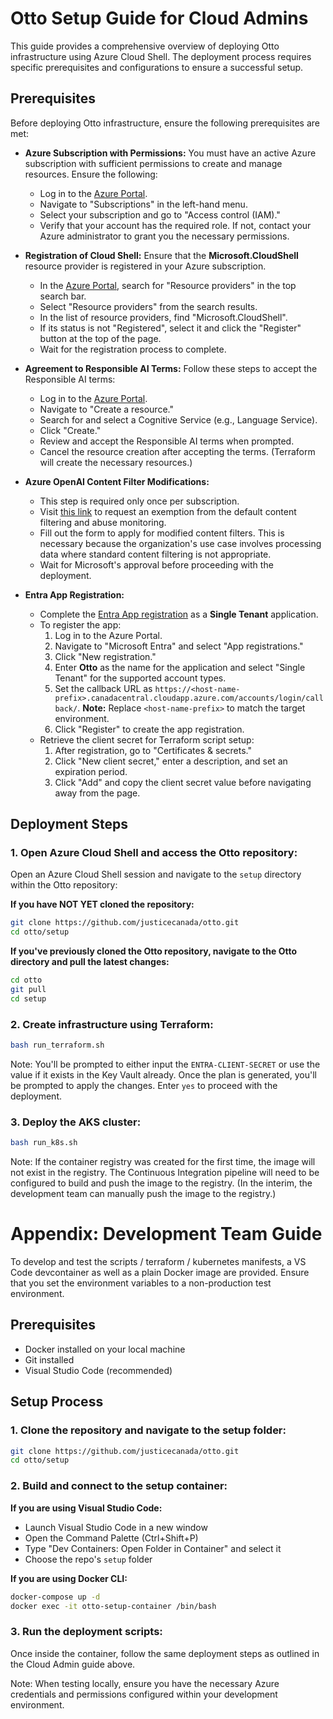 # Otto Setup Guide for Cloud Admins

This guide provides a comprehensive overview of deploying Otto infrastructure using Azure Cloud Shell. The deployment process requires specific prerequisites and configurations to ensure a successful setup.

## Prerequisites

Before deploying Otto infrastructure, ensure the following prerequisites are met:

- **Azure Subscription with Permissions:** You must have an active Azure subscription with sufficient permissions to create and manage resources. Ensure the following:
  - Log in to the [Azure Portal](https://portal.azure.com).
  - Navigate to "Subscriptions" in the left-hand menu.
  - Select your subscription and go to "Access control (IAM)."
  - Verify that your account has the required role. If not, contact your Azure administrator to grant you the necessary permissions.

- **Registration of Cloud Shell:** Ensure that the **Microsoft.CloudShell** resource provider is registered in your Azure subscription.
  - In the [Azure Portal](https://portal.azure.com), search for "Resource providers" in the top search bar.
  - Select "Resource providers" from the search results.
  - In the list of resource providers, find "Microsoft.CloudShell".
  - If its status is not "Registered", select it and click the "Register" button at the top of the page.
  - Wait for the registration process to complete.

- **Agreement to Responsible AI Terms:** Follow these steps to accept the Responsible AI terms:
  - Log in to the [Azure Portal](https://portal.azure.com).
  - Navigate to "Create a resource."
  - Search for and select a Cognitive Service (e.g., Language Service).
  - Click "Create."
  - Review and accept the Responsible AI terms when prompted.
  - Cancel the resource creation after accepting the terms. (Terraform will create the necessary resources.)

- **Azure OpenAI Content Filter Modifications:** 
  - This step is required only once per subscription.
  - Visit [this link](https://aka.ms/oai/rai/exceptions) to request an exemption from the default content filtering and abuse monitoring.
  - Fill out the form to apply for modified content filters. This is necessary because the organization's use case involves processing data where standard content filtering is not appropriate.
  - Wait for Microsoft's approval before proceeding with the deployment.

- **Entra App Registration:** 
  - Complete the [Entra App registration](https://learn.microsoft.com/en-us/azure/app-service/configure-authentication-provider-aad) as a **Single Tenant** application.
  - To register the app:
    1. Log in to the Azure Portal.
    2. Navigate to "Microsoft Entra" and select "App registrations."
    3. Click "New registration."
    4. Enter **Otto** as the name for the application and select "Single Tenant" for the supported account types.
    5. Set the callback URL as `https://<host-name-prefix>.canadacentral.cloudapp.azure.com/accounts/login/callback/`. **Note:** Replace `<host-name-prefix>` to match the target environment.
    6. Click "Register" to create the app registration.
  - Retrieve the client secret for Terraform script setup:
    1. After registration, go to "Certificates & secrets."
    2. Click "New client secret," enter a description, and set an expiration period.
    3. Click "Add" and copy the client secret value before navigating away from the page.

## Deployment Steps

### 1. Open Azure Cloud Shell and access the Otto repository:

Open an Azure Cloud Shell session and navigate to the `setup` directory within the Otto repository:

**If you have NOT YET cloned the repository:**

```bash
git clone https://github.com/justicecanada/otto.git
cd otto/setup
```

**If you've previously cloned the Otto repository, navigate to the Otto directory and pull the latest changes:**

```bash
cd otto
git pull
cd setup
```

### 2. Create infrastructure using Terraform:

```bash
bash run_terraform.sh
```

Note: You'll be prompted to either input the `ENTRA-CLIENT-SECRET` or use the value if it exists in the Key Vault already. Once the plan is generated, you'll be prompted to apply the changes. Enter `yes` to proceed with the deployment.

### 3. Deploy the AKS cluster:

```bash
bash run_k8s.sh
```

Note: If the container registry was created for the first time, the image will not exist in the registry. The Continuous Integration pipeline will need to be configured to build and push the image to the registry. (In the interim, the development team can manually push the image to the registry.)

# Appendix: Development Team Guide

To develop and test the scripts / terraform / kubernetes manifests, a VS Code devcontainer as well as a plain Docker image are provided. Ensure that you set the environment variables to a non-production test environment.

## Prerequisites

- Docker installed on your local machine
- Git installed
- Visual Studio Code (recommended)

## Setup Process

### 1. Clone the repository and navigate to the setup folder:

```bash
git clone https://github.com/justicecanada/otto.git
cd otto/setup
```

### 2. Build and connect to the setup container:

**If you are using Visual Studio Code:**
- Launch Visual Studio Code in a new window
- Open the Command Palette (Ctrl+Shift+P)
- Type "Dev Containers: Open Folder in Container" and select it
- Choose the repo's `setup` folder

**If you are using Docker CLI:**

```bash
docker-compose up -d
docker exec -it otto-setup-container /bin/bash
```

### 3. Run the deployment scripts:

Once inside the container, follow the same deployment steps as outlined in the Cloud Admin guide above.

Note: When testing locally, ensure you have the necessary Azure credentials and permissions configured within your development environment.
